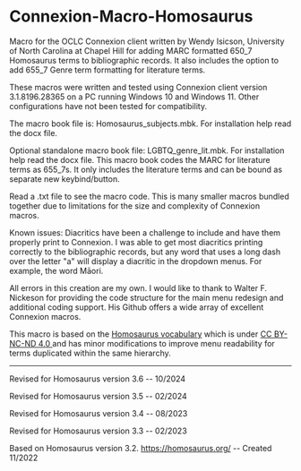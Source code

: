 # Connexion-Macro-Homosaurus

Macro for the OCLC Connexion client written by Wendy Isicson, University of North Carolina at Chapel Hill for adding MARC formatted 650_7 Homosaurus terms to bibliographic records.  It also includes the option to add 655_7 Genre term formatting for literature terms.

These macros were written and tested using Connexion client version 3.1.8196.28365 on a PC running Windows 10 and Windows 11.  Other configurations have not been tested for compatibility. 

The macro book file is: Homosaurus_subjects.mbk. For installation help read the docx file.

Optional standalone macro book file: LGBTQ_genre_lit.mbk. For installation help read the docx file. This macro book codes the MARC for literature terms as 655_7s.  It only includes the literature terms and can be bound as separate new keybind/button.

Read a .txt file to see the macro code.  This is many smaller macros bundled together due to limitations for the size and complexity of Connexion macros.

Known issues:  Diacritics have been a challenge to include and have them properly print to Connexion.  I was able to get most diacritics printing correctly to the bibliographic records, but any word that uses a long dash over the letter "a" will display a diacritic in the dropdown menus.  For example, the word Māori.

All errors in this creation are my own.  I would like to thank to Walter F. Nickeson for providing the code structure for the main menu redesign and additional coding support.  His Github offers a wide array of excellent Connexion macros.

This macro is based on the [Homosaurus vocabulary](https://homosaurus.org/) which is under [CC BY-NC-ND 4.0 ](https://creativecommons.org/licenses/by-nc-nd/4.0/) and has minor modifications to improve menu readability for terms duplicated within the same hierarchy.

-----------------------------------------------------

Revised for Homosaurus version 3.6 -- 10/2024

Revised for Homosaurus version 3.5 -- 02/2024

Revised for Homosaurus version 3.4 -- 08/2023

Revised for Homosaurus version 3.3 -- 02/2023

Based on Homosaurus version 3.2. https://homosaurus.org/ -- Created 11/2022


